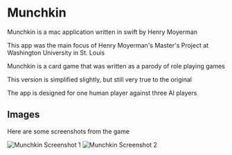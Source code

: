 # Munchkin
Munchkin is a mac application written in swift by Henry Moyerman

This app was the main focus of Henry Moyerman's Master's Project at 
Washington University in St. Louis

Munchkin is a card game that was written as a parody of role playing games

This version is simplified slightly, but still very true to the original

The app is designed for one human player against three AI players

## Images

Here are some screenshots from the game

<img src='http://www.henrymoyerman.com/_github/munchkin_screenshot1.png' title='Munchkin Screenshot 1' alt='Munchkin Screenshot 1' />

<img src='http://www.henrymoyerman.com/_github/munchkin_screenshot2.png' title='Munchkin Screenshot 2' alt='Munchkin Screenshot 2' />